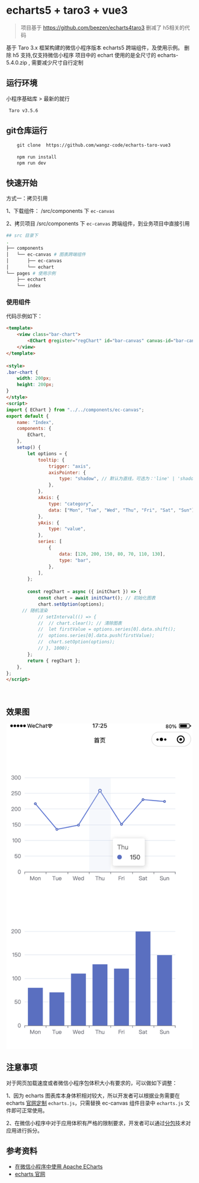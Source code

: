 <!--
 * @Author: wangqz
 * @Date: 2022-09-29
 * @LastEditTime: 2022-09-29
 * @Description: content
-->


# echarts5 + taro3 + vue3

> 项目基于  https://github.com/beezen/echarts4taro3 删减了 h5相关的代码

基于 Taro 3.x 框架构建的微信小程序版本 echarts5 跨端组件，及使用示例。
删除 h5 支持,仅支持微信小程序
项目中的 echart 使用的是全尺寸的 echarts-5.4.0.zip , 需要减少尺寸自行定制

## 运行环境

小程序基础库 > 最新的就行

```bash
 Taro v3.5.6
```
##  git仓库运行

```
	git clone  https://github.com/wangz-code/echarts-taro-vue3

	npm run install
	npm run dev
 ```



## 快速开始


方式一：拷贝引用

1、下载组件： /src/components 下 `ec-canvas` 

2、拷贝项目 /src/components 下 `ec-canvas` 跨端组件，到业务项目中直接引用

```bash
## src 目录下
.
├── components
│   └── ec-canvas # 图表跨端组件
│       ├── ec-canvas
│       └── echart
└── pages # 使用示例
    ├── ecchart
    └── index
```

### 使用组件

代码示例如下：

```html
<template>
	<view class="bar-chart">
		<EChart @register="regChart" id="bar-canvas" canvas-id="bar-canvas" />
	</view>
</template>

<style>
.bar-chart {
	width: 200px;
	height: 200px;
}
</style>
<script>
import { EChart } from "../../components/ec-canvas";
export default {
	name: "Index",
	components: {
		EChart,
	},
	setup() {
		let options = {
			tooltip: {
				trigger: "axis",
				axisPointer: {
					type: "shadow", // 默认为直线，可选为：'line' | 'shadow'
				},
			},
			xAxis: {
				type: "category",
				data: ["Mon", "Tue", "Wed", "Thu", "Fri", "Sat", "Sun"],
			},
			yAxis: {
				type: "value",
			},
			series: [
				{
					data: [120, 200, 150, 80, 70, 110, 130],
					type: "bar",
				},
			],
		};

		const regChart = async ({ initChart }) => {
			const chart = await initChart(); // 初始化图表
			chart.setOption(options);
      // 随机渲染
			// setInterval(() => {
			// 	// chart.clear(); // 清除图表
			// 	let firstValue = options.series[0].data.shift();
			// 	options.series[0].data.push(firstValue);
			// 	chart.setOption(options);
			// }, 1000);
		};
		return { regChart };
	},
};
</script>




```


## 效果图

![](https://raw.githubusercontent.com/WangSunio/img/main/images/WX20220929-172627%402x.png)


## 注意事项

对于网页加载速度或者微信小程序包体积大小有要求的，可以做如下调整：

1、因为 echarts 图表库本身体积相对较大，所以开发者可以根据业务需要在 echarts [官网定制](https://echarts.apache.org/zh/builder.html) `echarts.js`，只需替换 ec-canvas 组件目录中 `echarts.js` 文件即可正常使用。

2、在微信小程序中对于应用体积有严格的限制要求，开发者可以通过[分包](https://developers.weixin.qq.com/miniprogram/dev/framework/subpackages/basic.html)技术对应用进行拆分。

## 参考资料

- [在微信小程序中使用 Apache ECharts](https://github.com/ecomfe/echarts-for-weixin)
- [echarts 官网](https://echarts.apache.org/zh/index.html)
